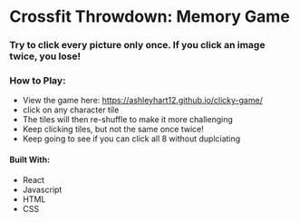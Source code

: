 # Crossfit Throwdown: Memory Game
  
  ### Try to click every picture only once. If you click an image twice, you lose!
  
### How to Play:
 
  * View the game here: https://ashleyhart12.github.io/clicky-game/ 
  * click on any character tile
  * The tiles will then re-shuffle to make it more challenging
  * Keep clicking tiles, but not the same once twice!
  * Keep going to see if you can click all 8 without duplciating
  
#### Built With:
* React
* Javascript
* HTML
* CSS
 


